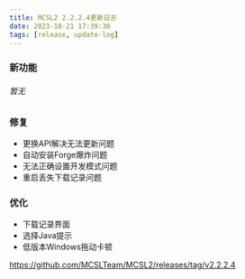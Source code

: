 ```yaml
---
title: MCSL2 2.2.2.4更新日志
date: 2023-10-21 17:39:30
tags: [release, update-log]
---
```

### 新功能  
###### 暂无
### 修复  
 - 更换API解决无法更新问题  
 - 自动安装Forge爆炸问题  
 - 无法正确设置开发模式问题  
 - 重启丢失下载记录问题  
### 优化  
 - 下载记录界面  
 - 选择Java提示  
 - 低版本Windows拖动卡顿
 
https://github.com/MCSLTeam/MCSL2/releases/tag/v2.2.2.4